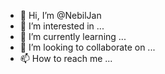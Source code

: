 - 👋 Hi, I’m @NebilJan
- 👀 I’m interested in ...
- 🌱 I’m currently learning ...
- 💞️ I’m looking to collaborate on ...
- 📫 How to reach me ...

<!---
NebilJan/NebilJan is a ✨ special ✨ repository because its `README.md` (this file) appears on your GitHub profile.
You can click the Preview link to take a look at your changes.
--->
